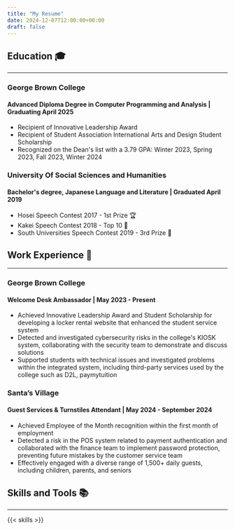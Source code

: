 ```yaml
---
title: "My Resume"
date: 2024-12-07T12:00:00+00:00
draft: false
---
```



## Education 🎓

---

### George Brown College

#### Advanced Diploma Degree in Computer Programming and Analysis | Graduating April 2025

- Recipient of Innovative Leadership Award
- Recipient of Student Association International Arts and Design Student Scholarship
- Recognized on the Dean's list with a 3.79 GPA: Winter 2023, Spring 2023, Fall 2023, Winter 2024


### University Of Social Sciences and Humanities

#### Bachelor's degree, Japanese Language and Literature | Graduated April 2019


- Hosei Speech Contest 2017 - 1st Prize 🏆
- Kakei Speech Contest 2018 - Top 10 🏅
- South Universities Speech Contest 2019 - 3rd Prize 🥉


## Work Experience 💼

---

### George Brown College 

#### Welcome Desk Ambassador | May 2023 - Present

- Achieved Innovative Leadership Award and Student Scholarship for developing a locker rental website that enhanced the student service system
- Detected and investigated cybersecurity risks in the college's KIOSK system, collaborating with the security team to demonstrate and discuss solutions
- Supported students with technical issues and investigated problems within the integrated system, including third-party services used by the college such as D2L, paymytuition


### Santa’s Village 

#### Guest Services & Turnstiles Attendant | May 2024 - September 2024

- Achieved Employee of the Month recognition within the first month of employment
- Detected a risk in the POS system related to payment authentication and collaborated with the finance team to implement password protection, preventing future mistakes by the customer service team
- Effectively engaged with a diverse range of 1,500+ daily guests, including children, parents, and seniors


## Skills and Tools 📚

---

{{< skills >}}


